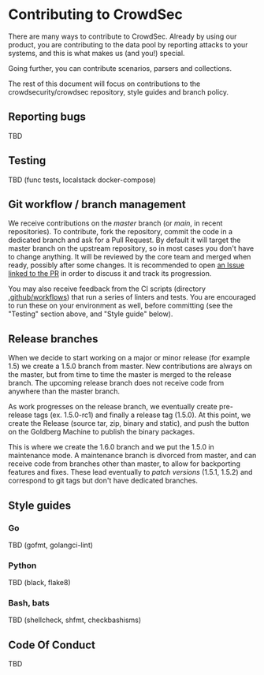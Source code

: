 # Contributing to CrowdSec <!-- omit in toc -->

There are many ways to contribute to CrowdSec. Already by using our product, you are contributing to the data pool by reporting attacks to your systems, and this is what makes us (and you!) special.

Going further, you can contribute scenarios, parsers and collections.

The rest of this document will focus on contributions to the crowdsecurity/crowdsec repository, style guides and branch policy.

## Reporting bugs

TBD

## Testing

TBD (func tests, localstack docker-compose)

## Git workflow / branch management

We receive contributions on the _master_ branch (or _main_, in recent repositories). To contribute, fork the repository, commit the code in a dedicated branch and ask for a Pull Request. By default it will target the master branch on the upstream repository, so in most cases you don't have to change anything. It will be reviewed by the core team and merged when ready, possibly after some changes. It is recommended to open [an Issue linked to the PR](https://docs.github.com/en/issues/tracking-your-work-with-issues/linking-a-pull-request-to-an-issue) in order to discuss it and track its progression.

You may also receive feedback from the CI scripts (directory [.github/workflows](.github/workflows)) that run a series of linters and tests. You are encouraged to run these on your environment as well, before committing (see the "Testing" section above, and "Style guide" below).

## Release branches

When we decide to start working on a major or minor release (for example 1.5) we create a 1.5.0 branch from master. New contributions are always on the master, but from time to time the master is merged to the release branch. The upcoming release branch does not receive code from anywhere than the master branch.

As work progresses on the release branch, we eventually create pre-release tags (ex. 1.5.0-rc1) and finally a release tag (1.5.0). At this point, we create the Release (source tar, zip, binary and static), and push the button on the Goldberg Machine to publish the binary packages.

This is where we create the 1.6.0 branch and we put the 1.5.0 in maintenance mode. A maintenance branch is divorced from master, and can receive code from branches other than master, to allow for backporting features and fixes. These lead eventually to _patch versions_ (1.5.1, 1.5.2) and correspond to git tags but don't have dedicated branches.

## Style guides

### Go

TBD (gofmt, golangci-lint)

### Python

TBD (black, flake8)

### Bash, bats

TBD (shellcheck, shfmt, checkbashisms)

## Code Of Conduct

TBD
